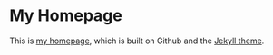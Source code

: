 # My Homepage
This is [my homepage](https://mengding56.github.io/homepage/), which is built on Github and the [Jekyll theme](https://github.com/Gaohaoyang/gaohaoyang.github.io).



